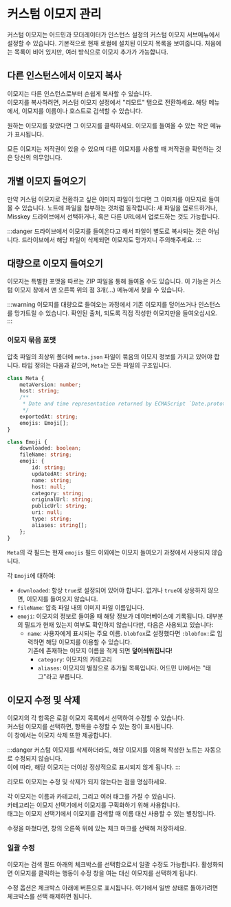 # 커스텀 이모지 관리
커스텀 이모지는 어드민과 모더레이터가 인스턴스 설정의 커스텀 이모지 서브메뉴에서 설정할 수 있습니다.
기본적으로 현재 로컬에 설치된 이모지 목록을 보여줍니다.
처음에는 목록이 비어 있지만, 여러 방식으로 이모지 추가가 가능합니다.

## 다른 인스턴스에서 이모지 복사
이모지는 다른 인스턴스로부터 손쉽게 복사할 수 있습니다.  
이모지를 복사하려면, 커스텀 이모지 설정에서 "리모트" 탭으로 전환하세요.
해당 메뉴에서, 이모지를 이름이나 호스트로 검색할 수 있습니다.

원하는 이모지를 찾았다면 그 이모지를 클릭하세요. 이모지를 들여올 수 있는 작은 메뉴가 표시됩니다.

모든 이모지는 저작권이 있을 수 있으며 다른 이모지를 사용할 때 저작권을 확인하는 것은 당신의 의무입니다.

## 개별 이모지 들여오기
만약 커스텀 이모지로 전환하고 싶은 이미지 파일이 있다면 그 이미지를 이모지로 들여올 수 있습니다.
노트에 파일을 첨부하는 것처럼 동작합니다:
새 파일을 업로드하거나, Misskey 드라이브에서 선택하거나, 혹은 다른 URL에서 업로드하는 것도 가능합니다.

:::danger
드라이브에서 이모지를 들여온다고 해서 파일이 별도로 복사되는 것은 아닙니다.
드라이브에서 해당 파일이 삭제되면 이모지도 망가지니 주의해주세요.
:::

## 대량으로 이모지 들여오기
이모지는 특별한 포맷을 따르는 ZIP 파일을 통해 들여올 수도 있습니다.
이 기능은 커스텀 이모지 창에서 맨 오른쪽 위의 점 3개(...) 메뉴에서 찾을 수 있습니다.

:::warning
이모지를 대량으로 들여오는 과정에서 기존 이모지를 덮어쓰거나 인스턴스를 망가트릴 수 있습니다.
확인된 출처, 되도록 직접 작성한 이모지만을 들여오십시오.
:::

### 이모지 묶음 포맷
압축 파일의 최상위 폴더에 `meta.json` 파일이 묶음의 이모지 정보를 가지고 있어야 합니다.
타입 정의는 다음과 같으며, `Meta`는 모든 파일의 구조입니다.

```typescript
class Meta {
	metaVersion: number;
	host: string;
	/**
	 * Date and time representation returned by ECMAScript `Date.prototype.toString`.
	 */
	exportedAt: string;
	emojis: Emoji[];
}

class Emoji {
	downloaded: boolean;
	fileName: string;
	emoji: {
		id: string;
		updatedAt: string;
		name: string;
		host: null;
		category: string;
		originalUrl: string;
		publicUrl: string;
		uri: null;
		type: string;
		aliases: string[];
	};
}
```

`Meta`의 각 필드는 현재 `emojis` 필드 이외에는 이모지 들여오기 과정에서 사용되지 않습니다.

각 `Emoji`에 대하여:

- `downloaded`<!--: boolean? | false-->: 항상 `true`로 설정되어 있어야 합니다. 없거나 `true`에 상응하지 않으면, 이모지를 들여오지 않습니다.
- `fileName`<!--: string-->: 압축 파일 내의 이미지 파일 이름입니다.
- `emoji`<!--: struct-->: 이모지의 정보로 들여올 때 해당 정보가 데이터베이스에 기록됩니다. 대부분의 필드가 현재 있는지 여부도 확인하지 않습니다만, 다음은 사용되고 있습니다:
  - `name`<!--: string-->: 사용자에게 표시되는 주요 이름. `blobfox`로 설정했다면 `:blobfox:`로 입력하면 해당 이모지를 이용할 수 있습니다.  
		기존에 존재하는 이모지 이름을 적게 되면 **덮어씌워집니다**!
	- `category`<!--: string? | null-->: 이모지의 카테고리
	- `aliases`<!--: string[]? | null-->: 이모지의 별칭으로 추가될 목록입니다. 어드민 UI에서는 "태그"라고 부릅니다.

## 이모지 수정 및 삭제
이모지의 각 항목은 로컬 이모지 목록에서 선택하여 수정할 수 있습니다.  
커스텀 이모지를 선택하면, 항목을 수정할 수 있는 창이 표시됩니다.  
이 창에서는 이모지 삭제 또한 제공합니다.

:::danger
커스텀 이모지를 삭제하더라도, 해당 이모지를 이용해 작성한 노트는 자동으로 수정되지 않습니다.  
이에 따라, 해당 이모지는 더이상 정상적으로 표시되지 않게 됩니다.
:::

리모트 이모지는 수정 및 삭제가 되지 않는다는 점을 명심하세요.

각 이모지는 이름과 카테고리, 그리고 여러 태그를 가질 수 있습니다.  
카테고리는 이모지 선택기에서 이모지를 구획화하기 위해 사용합니다.  
태그는 이모지 선택기에서 이모지를 검색할 때 이름 대신 사용할 수 있는 별칭입니다.

수정을 마쳤다면, 창의 오른쪽 위에 있는 체크 마크를 선택해 저장하세요.

### 일괄 수정
이모지는 검색 필드 아래의 체크박스를 선택함으로서 일괄 수정도 가능합니다.
활성화되면 이모지를 클릭하는 행동이 수정 창을 여는 대신 이모지를 선택하게 됩니다.

수정 옵션은 체크박스 아래에 버튼으로 표시됩니다.
여기에서 일반 상태로 돌아가려면 체크박스를 선택 해제하면 됩니다.
